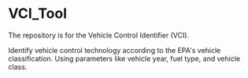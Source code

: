 # VCI_Tool
The repository is for the Vehicle Control Identifier (VCI). 

Identify vehicle control technology according to the EPA's vehicle classification. Using parameters like vehicle year, fuel type, and vehicle class.
